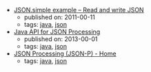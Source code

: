 * [JSON.simple example – Read and write JSON](https://www.mkyong.com/java/json-simple-example-read-and-write-json/)
    * published on: 2011-00-11
    * tags: [java](../tags/java.md), [json](../tags/json.md)
* [Java API for JSON Processing](http://www.oracle.com/technetwork/articles/java/json-1973242.html)
    * published on: 2013-00-01
    * tags: [java](../tags/java.md), [json](../tags/json.md)
* [JSON Processing (JSON-P) - Home](https://javaee.github.io/jsonp/)
    * tags: [java](../tags/java.md), [json](../tags/json.md)
